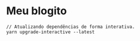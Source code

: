 # Meu blogito

```
// Atualizando dependências de forma interativa.
yarn upgrade-interactive --latest
```
